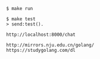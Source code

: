 
```
	$ make run
```

```
	$ make test
	> send:test().

	http://localhost:8000/chat
```

```
	http://mirrors.nju.edu.cn/golang/
	https://studygolang.com/dl
```


